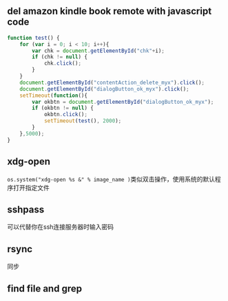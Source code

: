 ## del amazon kindle book remote with javascript code
```javascript
function test() {
    for (var i = 0; i < 10; i++){
        var chk = document.getElementById("chk"+i);
        if (chk != null) {
            chk.click();
        }
    }
    document.getElementById("contentAction_delete_myx").click();
    document.getElementById("dialogButton_ok_myx").click();
    setTimeout(function(){
        var okbtn = document.getElementById("dialogButton_ok_myx");
        if (okbtn != null) {
            okbtn.click();
            setTimeout(test(), 2000);
        }
    },5000);
}    
```

## xdg-open
```os.system("xdg-open %s &" % image_name )```类似双击操作，使用系统的默认程序打开指定文件

## sshpass
可以代替你在ssh连接服务器时输入密码

## rsync
同步

## find file and grep